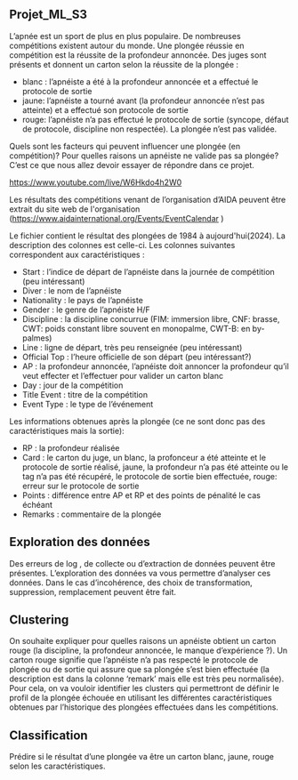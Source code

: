 ## Projet_ML_S3
L’apnée est un sport de plus en plus populaire. De nombreuses compétitions existent autour du monde.
Une plongée réussie en compétition est la réussite de la profondeur annoncée. Des juges sont présents et donnent un carton selon la réussite de la plongée :
- blanc : l’apnéiste a été à la profondeur annoncée et a effectué le protocole de sortie
- jaune: l’apnéiste a tourné avant (la profondeur annoncée n’est pas atteinte) et a effectué son protocole de sortie
- rouge: l’apnéiste n’a pas effectué le protocole de sortie (syncope, défaut de protocole, discipline non respectée). La plongée n’est pas validée.

Quels sont les facteurs qui peuvent influencer une plongée (en compétition)? Pour quelles raisons un apnéiste ne valide pas sa plongée?
C’est ce que nous allez devoir essayer de répondre dans ce projet.

https://www.youtube.com/live/W6Hkdo4h2W0

Les résultats des compétitions venant de l’organisation d’AIDA peuvent être extrait du site
web de l'organisation (https://www.aidainternational.org/Events/EventCalendar )

Le fichier contient le résultat des plongées de 1984 à aujourd'hui(2024).
La description des colonnes est celle-ci. Les colonnes suivantes correspondent aux caractéristiques :
- Start : l’indice de départ de l’apnéiste dans la journée de compétition (peu intéressant)
- Diver : le nom de l’apnéiste
- Nationality : le pays de l’apnéiste
- Gender : le genre de l’apnéiste H/F
- Discipline : la discipline concurrue (FIM: immersion libre, CNF: brasse, CWT: poids constant libre souvent en monopalme, CWT-B: en by-palmes)
- Line : ligne de départ, très peu renseignée (peu intéressant)
- Official Top : l’heure officielle de son départ (peu intéressant?)
- AP : la profondeur annoncée, l’apnéiste doit annoncer la profondeur qu’il veut effecter et l’effectuer pour valider un carton blanc
- Day : jour de la compétition
- Title Event : titre de la compétition
- Event Type : le type de l’événement

Les informations obtenues après la plongée (ce ne sont donc pas des caractéristiques mais la sortie):
- RP : la profondeur réalisée
- Card : le carton du juge, un blanc, la profonceur a été atteinte et le protocole de sortie réalisé, jaune, la profondeur n’a pas été atteinte ou le tag n’a pas été récupéré, le protocole de sortie bien effectuée, rouge: erreur sur le protocole de sortie
- Points : différence entre AP et RP et des points de pénalité le cas échéant
- Remarks : commentaire de la plongée

## Exploration des données
Des erreurs de log , de collecte ou d’extraction de données peuvent être présentes.
L’exploration des données va vous permettre d’analyser ces données. Dans le cas d’incohérence, des choix de transformation, suppression, remplacement peuvent être fait.

## Clustering
On souhaite expliquer pour quelles raisons un apnéiste obtient un carton rouge (la discipline, la profondeur annoncée, le manque d’expérience ?). Un carton rouge signifie que l’apnéiste n’a pas respecté le protocole de plongée ou de sortie qui assure que sa plongée s’est bien effectuée (la description est dans la colonne ‘remark’ mais elle est très peu normalisée). 
Pour cela, on va vouloir identifier les clusters qui permettront de définir le profil de la plongée échouée en utilisant les différentes caractéristiques obtenues par l’historique des plongées effectuées dans les compétitions.

## Classification
Prédire si le résultat d’une plongée va être un carton blanc, jaune, rouge selon les caractéristiques.
